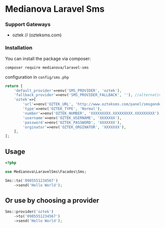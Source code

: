 # Medianova Laravel Sms

### Support Gateways

- oztek // (ozteksms.com)

### Installation

You can install the package via composer:

```bash
composer require medianova/laravel-sms
```

configuration in `config/sms.php`

```php
return [
    'default_provider'=>env('SMS_PROVIDER', 'oztek'),
    'fallback_provider'=>env('SMS_PROVIDER_FALLBACK', ''), //alternative sms provider for an emergency
    'oztek'=>[
        'url'=>env('OZTEK_URL', 'http://www.ozteksms.com/panel/smsgonder1Npost.php'),
        'type'=>env('OZTEK_TYPE', 'Normal'),
        'number'=>env('OZTEK_NUMBER', 'XXXXXXXXX.XXXXXXXXX.XXXXXXXXX'),
        'username'=>env('OZTEK_USERNAME', 'XXXXXXX'),
        'password'=>env('OZTEK_PASSWORD', 'XXXXXXX'),
        'orginator'=>env('OZTEK_ORGINATOR', 'XXXXXXX'),
    ],
];
```

## Usage

```php
<?php

use Medianova\LaravelSms\Facades\Sms;

Sms::to('0905551234567')
    ->send('Hello World');
```

## Or use by choosing a provider

```php
Sms::provider('oztek')
    ->to('0905551234567')
    ->send('Hello World');
```